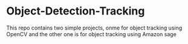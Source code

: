 # Object-Detection-Tracking
This repo contains two simple projects, onme for object tracking using OpenCV and the other one is for object tracking using Amazon sage
